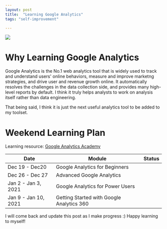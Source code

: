 ```yaml
---
layout: post
title:  "Learning Google Analytics"
tags: "self-improvement"

---
```




<img src="https://github.com/tanyayt/tanyayt.github.io/blob/master/images/Google-analytics.png?raw=true">

# Why Learning Google Analytics 

Google Analytics is the No.1 web analytics tool that is widely used to track and understand users' online behaviors, measure and improve marketng strategies, and drive user and revenue growth online. It automatically resolves the challenges in the data collection side, and provides many high-level reports by default. I think it truly helps analysts to work on analysis itself rather than data engineering. 

That being said, I think it is just the next useful analytics tool to be added to my toolset. 

# Weekend Learning Plan 

Learning resource: [Google Analytics Academy](https://analytics.google.com/analytics/academy/)

| Date                 | Module                                    | Status |
| -------------------- | ----------------------------------------- | ------ |
| Dec 19 - Dec20       | Google Analytics for Beginners            |        |
| Dec 26 - Dec 27      | Advanced Google Analytics                 |        |
| Jan 2 - Jan 3, 2021  | Google Analytics for Power Users          |        |
| Jan 9 - Jan 10, 2021 | Getting Started with Google Analytics 360 |        |

I will come back and update this post as I make progress :) Happy learning to myself! 
